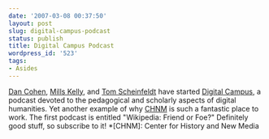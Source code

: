 ```yaml
---
date: '2007-03-08 00:37:50'
layout: post
slug: digital-campus-podcast
status: publish
title: Digital Campus Podcast
wordpress_id: '523'
tags:
- Asides
---
```


[Dan Cohen](http://dancohen.org), [Mills Kelly](http://edwired.org), and [Tom Scheinfeldt](http://foundhistory.org) have started [Digital Campus](http://digitalcampus.tv/), a podcast devoted to the pedagogical and scholarly aspects of digital humanities. Yet another example of why [CHNM](http://chnm.gmu.edu) is such a fantastic place to work. The first podcast is entitled "Wikipedia: Friend or Foe?" Definitely good stuff, so subscribe to it!
  *[CHNM]: Center for History and New Media
